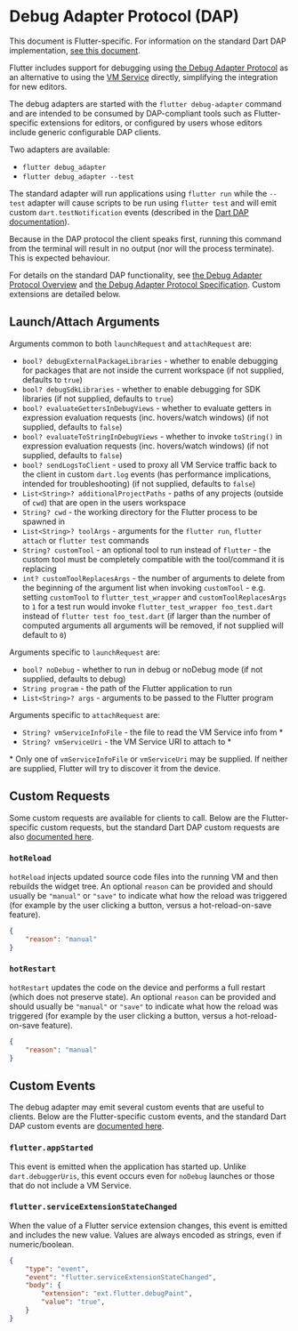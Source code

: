 # Debug Adapter Protocol (DAP)

This document is Flutter-specific. For information on the standard Dart DAP implementation, [see this document](https://github.com/dart-lang/sdk/blob/main/pkg/dds/tool/dap/README.md).

Flutter includes support for debugging using [the Debug Adapter Protocol](https://microsoft.github.io/debug-adapter-protocol/) as an alternative to using the [VM Service](https://github.com/dart-lang/sdk/blob/main/runtime/vm/service/service.md) directly, simplifying the integration for new editors.

The debug adapters are started with the `flutter debug-adapter` command and are intended to be consumed by DAP-compliant tools such as Flutter-specific extensions for editors, or configured by users whose editors include generic configurable DAP clients.

Two adapters are available:

- `flutter debug_adapter`
- `flutter debug_adapter --test`

The standard adapter will run applications using `flutter run` while the `--test` adapter will cause scripts to be run using `flutter test` and will emit custom `dart.testNotification` events (described in the [Dart DAP documentation](https://github.com/dart-lang/sdk/blob/main/pkg/dds/tool/dap/README.md#darttestnotification)).

Because in the DAP protocol the client speaks first, running this command from the terminal will result in no output (nor will the process terminate). This is expected behaviour.

For details on the standard DAP functionality, see [the Debug Adapter Protocol Overview](https://microsoft.github.io/debug-adapter-protocol/) and [the Debug Adapter Protocol Specification](https://microsoft.github.io/debug-adapter-protocol/specification). Custom extensions are detailed below.

## Launch/Attach Arguments

Arguments common to both `launchRequest` and `attachRequest` are:

- `bool? debugExternalPackageLibraries` - whether to enable debugging for packages that are not inside the current workspace (if not supplied, defaults to `true`)
- `bool? debugSdkLibraries` - whether to enable debugging for SDK libraries (if not supplied, defaults to `true`)
- `bool? evaluateGettersInDebugViews` - whether to evaluate getters in expression evaluation requests (inc. hovers/watch windows) (if not supplied, defaults to `false`)
- `bool? evaluateToStringInDebugViews` - whether to invoke `toString()` in expression evaluation requests (inc. hovers/watch windows) (if not supplied, defaults to `false`)
- `bool? sendLogsToClient` - used to proxy all VM Service traffic back to the client in custom `dart.log` events (has performance implications, intended for troubleshooting) (if not supplied, defaults to `false`)
- `List<String>? additionalProjectPaths` - paths of any projects (outside of `cwd`) that are open in the users workspace
- `String? cwd` - the working directory for the Flutter process to be spawned in
- `List<String>? toolArgs` - arguments for the `flutter run`, `flutter attach` or `flutter test` commands
- `String? customTool` - an optional tool to run instead of `flutter` - the custom tool must be completely compatible with the tool/command it is replacing
- `int? customToolReplacesArgs` - the number of arguments to delete from the beginning of the argument list when invoking `customTool` - e.g. setting `customTool` to `flutter_test_wrapper` and `customToolReplacesArgs` to `1` for a test run would invoke `flutter_test_wrapper foo_test.dart` instead of `flutter test foo_test.dart` (if larger than the number of computed arguments all arguments will be removed, if not supplied will default to `0`)

Arguments specific to `launchRequest` are:

- `bool? noDebug` - whether to run in debug or noDebug mode (if not supplied, defaults to debug)
- `String program` - the path of the Flutter application to run
- `List<String>? args` - arguments to be passed to the Flutter program

Arguments specific to `attachRequest` are:

- `String? vmServiceInfoFile` - the file to read the VM Service info from \*
- `String? vmServiceUri` - the VM Service URI to attach to \*

\* Only one of `vmServiceInfoFile` or `vmServiceUri` may be supplied. If neither are supplied, Flutter will try to discover it from the device.

## Custom Requests

Some custom requests are available for clients to call. Below are the Flutter-specific custom requests, but the standard Dart DAP custom requests are also [documented here](https://github.com/dart-lang/sdk/blob/main/pkg/dds/tool/dap/README.md#custom-requests).

### `hotReload`

`hotReload` injects updated source code files into the running VM and then rebuilds the widget tree. An optional `reason` can be provided and should usually be `"manual"` or `"save"` to indicate what how the reload was triggered (for example by the user clicking a button, versus a hot-reload-on-save feature).

```json
{
	"reason": "manual"
}
```

### `hotRestart`

`hotRestart` updates the code on the device and performs a full restart (which does not preserve state). An optional `reason` can be provided and should usually be `"manual"` or `"save"` to indicate what how the reload was triggered (for example by the user clicking a button, versus a hot-reload-on-save feature).

```json
{
	"reason": "manual"
}
```

## Custom Events

The debug adapter may emit several custom events that are useful to clients. Below are the Flutter-specific custom events, and the standard Dart DAP custom events are [documented here](https://github.com/dart-lang/sdk/blob/main/pkg/dds/tool/dap/README.md#custom-events).

### `flutter.appStarted`

This event is emitted when the application has started up. Unlike `dart.debuggerUris`, this event occurs even for `noDebug` launches or those that do not include a VM Service.

### `flutter.serviceExtensionStateChanged`

When the value of a Flutter service extension changes, this event is emitted and includes the new value. Values are always encoded as strings, even if numeric/boolean.

```json
{
	"type": "event",
	"event": "flutter.serviceExtensionStateChanged",
	"body": {
		"extension": "ext.flutter.debugPaint",
		"value": "true",
	}
}
```
